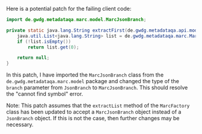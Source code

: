 Here is a potential patch for the failing client code:
```java
import de.gwdg.metadataqa.marc.model.MarcJsonBranch;

private static java.lang.String extractFirst(de.gwdg.metadataqa.api.model.pathcache.JsonPathCache cache, MarcJsonBranch branch) {
    java.util.List<java.lang.String> list = de.gwdg.metadataqa.marc.MarcFactory.extractList(cache, branch);
    if (!list.isEmpty())
        return list.get(0);

    return null;
}
```
In this patch, I have imported the `MarcJsonBranch` class from the `de.gwdg.metadataqa.marc.model` package and changed the type of the `branch` parameter from `JsonBranch` to `MarcJsonBranch`. This should resolve the "cannot find symbol" error.

Note: This patch assumes that the `extractList` method of the `MarcFactory` class has been updated to accept a `MarcJsonBranch` object instead of a `JsonBranch` object. If this is not the case, then further changes may be necessary.